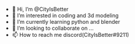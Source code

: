 - 👋 Hi, I’m @CityIsBetter
- 👀 I’m interested in coding and 3d modeling
- 🌱 I’m currently learning python and blender
- 💞️ I’m looking to collaborate on ...
- 📫 How to reach me discord(CityIsBetter#9211)

<!---
CityIsBetter/CityIsBetter is a ✨ special ✨ repository because its `README.md` (this file) appears on your GitHub profile.
You can click the Preview link to take a look at your changes.
--->
